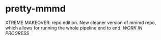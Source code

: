 # pretty-mmmd
XTREME MAKEOVER: repo edition. New cleaner version of mmmd repo, which allows for running the whole pipeline end to end. *WORK IN PROGRESS*
